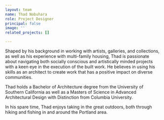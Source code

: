 ```yaml
---
layout: team
name: Thad Nobuhara
role: Project Designer
principal: false
image: ''
related_projects: []

---
```

Shaped by his background in working with artists, galleries, and collections, as well as his experience with multi-family housing, Thad is passionate about navigating both socially conscious and artistically minded projects with a keen eye in the execution of the built work. He believes in using his skills as an architect to create work that has a positive impact on diverse communities.

Thad holds a Bachelor of Architecture degree from the University of Southern California as well as a Masters of Science in Advanced Architectural Design with Distinction from Columbia University.

In his spare time, Thad enjoys taking in the great outdoors, both through hiking and fishing in and around the Portland area.